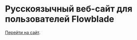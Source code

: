 # Русскоязычный веб-сайт для пользователей Flowblade
[Перейти на сайт](https://smolnp.github.io/flowblade/). 
